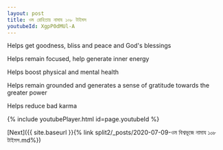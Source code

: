 ```yaml
---
layout: post
title: ওম রোহিতায় নামায ১০৮ টাইমস
youtubeId: XgpP0dMUl-A
---
```

 
 
Helps get goodness, bliss and peace and God's blessings
 
Helps remain focused, help generate inner energy 
 
Helps boost physical and mental health 
 
Helps remain grounded and generates a sense of gratitude towards the greater power 
 
Helps reduce bad karma
 
 
 
 


{% include youtubePlayer.html id=page.youtubeId %}
 
[Next]({{ site.baseurl }}{% link  split2/_posts/2020-07-09-ওম বিশ্বভূজে নামায ১০৮ টাইমস.md%})
 
